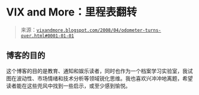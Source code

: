 <!--yml

category: 未分类

日期：2024 年 05 月 18 日 18:37:27

-->

# VIX and More：里程表翻转

> 来源：[`vixandmore.blogspot.com/2008/04/odometer-turns-over.html#0001-01-01`](http://vixandmore.blogspot.com/2008/04/odometer-turns-over.html#0001-01-01)

## 博客的目的

这个博客的目的是教育、通知和娱乐读者，同时也作为一个档案学习实验室，我试图在波动性、市场情绪和技术分析等领域锐化思维。我也喜欢兴冲冲地离题，希望读者能在这些兜风中找到一些启示，或至少感到愉悦。
